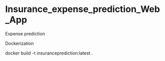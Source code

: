 # Insurance_expense_prediction_Web_App
Expense prediction


Dockerization 

docker build -t insuranceprediction:latest .